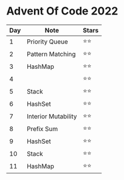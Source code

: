 # Advent Of Code 2022

| Day | Note                | Stars        |
| --- | ------------------- | ------------ |
| 1   | Priority Queue      | :star::star: |
| 2   | Pattern Matching    | :star::star: |
| 3   | HashMap             | :star::star: |
| 4   |                     | :star::star: |
| 5   | Stack               | :star::star: |
| 6   | HashSet             | :star::star: |
| 7   | Interior Mutability | :star::star: |
| 8   | Prefix Sum          | :star::star: |
| 9   | HashSet             | :star::star: |
| 10  | Stack               | :star::star: |
| 11  | HashMap             | :star::star: |
